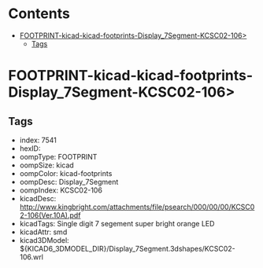 



Contents
========

* [FOOTPRINT-kicad-kicad-footprints-Display_7Segment-KCSC02-106>](#footprint-kicad-kicad-footprints-display_7segment-kcsc02-106)
	* [Tags](#tags)

# FOOTPRINT-kicad-kicad-footprints-Display_7Segment-KCSC02-106>

## Tags

- index: 7541
- hexID: 
- oompType: FOOTPRINT
- oompSize: kicad
- oompColor: kicad-footprints
- oompDesc: Display_7Segment
- oompIndex: KCSC02-106
- kicadDesc: http://www.kingbright.com/attachments/file/psearch/000/00/00/KCSC02-106(Ver.10A).pdf
- kicadTags: Single digit 7 segement super bright orange LED
- kicadAttr: smd
- kicad3DModel: ${KICAD6_3DMODEL_DIR}/Display_7Segment.3dshapes/KCSC02-106.wrl
